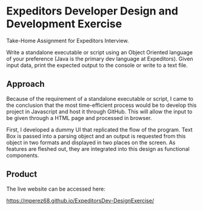 # Expeditors Developer Design and Development Exercise
Take-Home Assignment for Expeditors Interview.

Write a standalone executable or script using an Object Oriented language of your preference (Java is the primary dev language at Expeditors).  Given input data, print the expected output to the console or write to a text file.

## Approach

Because of the requirement of a standalone executable or script, I came to the conclusion that the most time-efficient process would be to develop this project in Javascript and host it through GitHub. This will allow the input to be given through a HTML page and processed in browser.

First, I developed a dummy UI that replicated the flow of the program. Text Box is passed into a parsing object and an output is requested from this object in two formats and displayed in two places on the screen. As features are fleshed out, they are integrated into this design as functional components.

## Product

The live website can be accessed here:

https://mperez68.github.io/ExpeditorsDev-DesignExercise/
